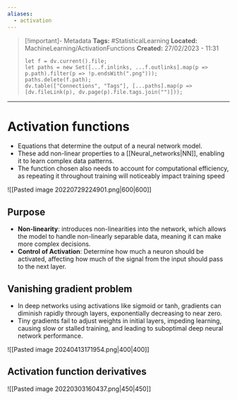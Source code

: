 ```yaml
---
aliases:
  - activation
---
```

> [!important]- Metadata
> **Tags:** #StatisticalLearning 
> **Located:** MachineLearning/ActivationFunctions
> **Created:** 27/02/2023 - 11:31
> ```dataviewjs
> let f = dv.current().file;
> let paths = new Set([...f.inlinks, ...f.outlinks].map(p => p.path).filter(p => !p.endsWith(".png")));
> paths.delete(f.path);
> dv.table(["Connections", "Tags"], [...paths].map(p => [dv.fileLink(p), dv.page(p).file.tags.join("")]));
> ```

___
# Activation functions
- Equations that determine the output of a neural network model.
- These add non-linear properties to a [[Neural_networks|NN]], enabling it to learn complex data patterns.
- The function chosen also needs to account for computational efficiency, as repeating it throughout training will noticeably impact training speed


![[Pasted image 20220729224901.png|600|600]]



## Purpose
- **Non-linearity**: introduces non-linearities into the network, which allows the model to handle non-linearly separable data, meaning it can make more complex decisions.
- **Control of Activation**: Determine how much a neuron should be activated, affecting how much of the signal from the input should pass to the next layer.

## Vanishing gradient problem 
- In deep networks using activations like sigmoid or tanh, gradients can diminish rapidly through layers, exponentially decreasing to near zero.
- Tiny gradients fail to adjust weights in initial layers, impeding learning, causing slow or stalled training, and leading to suboptimal deep neural network performance.

![[Pasted image 20240413171954.png|400|400]]

## Activation function derivatives

![[Pasted image 20220303160437.png|450|450]]